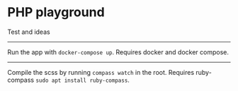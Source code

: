 # PHP playground
Test and ideas

---

Run the app with ```docker-compose up```.
Requires docker and docker compose.

---

Compile the scss by running ```compass watch``` in the root.
Requires ruby-compass ```sudo apt install ruby-compass```.
